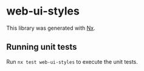 # web-ui-styles

This library was generated with [Nx](https://nx.dev).

## Running unit tests

Run `nx test web-ui-styles` to execute the unit tests.
